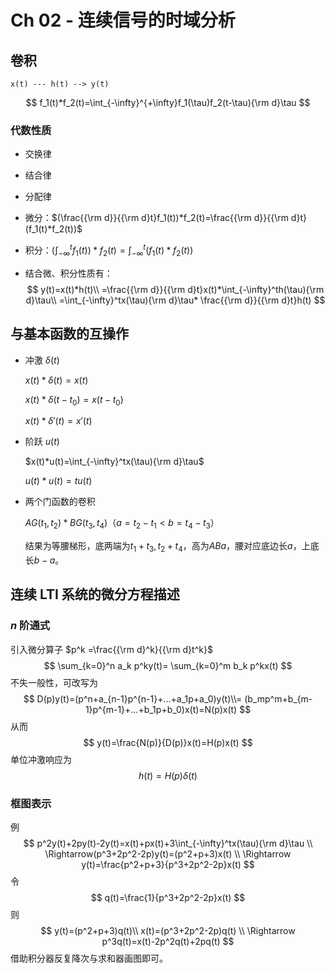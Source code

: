 # Ch 02 - 连续信号的时域分析

## 卷积

```
x(t) --- h(t) --> y(t)
```

$$
f_1(t)*f_2(t)=\int_{-\infty}^{+\infty}f_1(\tau)f_2(t-\tau){\rm d}\tau
$$

### 代数性质

- 交换律

- 结合律

- 分配律

- 微分：$(\frac{{\rm d}}{{\rm d}t}f_1(t))*f_2(t)=\frac{{\rm d}}{{\rm d}t}(f_1(t)*f_2(t))$

- 积分：$(\int_{-\infty}^t f_1(t))*f_2(t)=\int_{-\infty}^t(f_1(t)*f_2(t))$

- 结合微、积分性质有：
  $$
  y(t)=x(t)*h(t)\\
  =\frac{{\rm d}}{{\rm d}t}x(t)*\int_{-\infty}^th(\tau){\rm d}\tau\\
  =\int_{-\infty}^tx(\tau){\rm d}\tau* \frac{{\rm d}}{{\rm d}t}h(t)
  $$

## 与基本函数的互操作

- 冲激 $\delta(t)$

  $x(t)*\delta(t)=x(t)$

  $x(t)*\delta(t-t_0)=x(t-t_0)$

  $x(t)*\delta'(t)=x'(t)$

- 阶跃 $u(t)$

  $x(t)*u(t)=\int_{-\infty}^tx(\tau){\rm d}\tau$

  $u(t)*u(t)=tu(t)$

- 两个门函数的卷积

  $AG(t_1,t_2)*BG(t_3,t_4)$（$a=t_2-t_1<b=t_4-t_3$）

  结果为等腰梯形，底两端为$t_1+t_3,t_2+t_4$，高为$ABa$，腰对应底边长$a$，上底长$b-a$。

## 连续 LTI 系统的微分方程描述

### $n$ 阶通式

引入微分算子 $p^k =\frac{{\rm d}^k}{{\rm d}t^k}$
$$
\sum_{k=0}^n a_k p^ky(t)=
\sum_{k=0}^m b_k p^kx(t)
$$
不失一般性，可改写为
$$
D(p)y(t)=(p^n+a_{n-1}p^{n-1}+...+a_1p+a_0)y(t)\\=
(b_mp^m+b_{m-1}p^{m-1}+...+b_1p+b_0)x(t)=N(p)x(t)
$$
从而
$$
y(t)=\frac{N(p)}{D(p)}x(t)=H(p)x(t)
$$
单位冲激响应为
$$
h(t)=H(p)\delta(t)
$$


### 框图表示

例
$$
p^2y(t)+2py(t)-2y(t)=x(t)+px(t)+3\int_{-\infty}^tx(\tau){\rm d}\tau
\\ \Rightarrow(p^3+2p^2-2p)y(t)=(p^2+p+3)x(t)
\\ \Rightarrow y(t)=\frac{p^2+p+3}{p^3+2p^2-2p}x(t)
$$
令
$$
q(t)=\frac{1}{p^3+2p^2-2p}x(t)
$$
则
$$
y(t)=(p^2+p+3)q(t)\\
x(t)=(p^3+2p^2-2p)q(t)
\\ \Rightarrow p^3q(t)=x(t)-2p^2q(t)+2pq(t)
$$
借助积分器反复降次与求和器画图即可。
